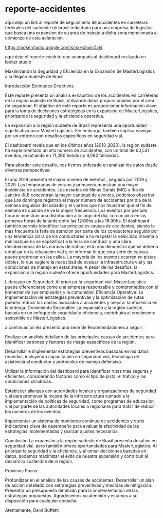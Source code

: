 # reporte-accidentes
aqui dejo un link al reporte de seguimiento de accidentes en carreteras federales del sudoeste de brasil redactado para una empresa de logistica que busca una expansion
de su area de trabajo a dicha zona mencionada al comienzo de esta aclaracion.

https://lookerstudio.google.com/s/nxHchxmZal4


aqui dejo el reporte escdrito que acompaña al dashboard realizado en looker studio

Maximizando la Seguridad y Eficiencia en la Expansión de MasterLogistics a la Región Sudeste de Brasil

Introducción
Estimados Directivos.

Este reporte presenta un análisis exhaustivo de los accidentes en carreteras en la región sudeste de Brasil, utilizando datos proporcionados por el area de seguridad. El objetivo de este reporte es proporcionar información clave para la toma de decisiones estratégicas en la expansión de MasterLogistics, priorizando la seguridad y la eficiencia operativa.

La expansión a la región sudeste de Brasil representa una oportunidad significativa para MasterLogistics. Sin embargo, también implica navegar por un entorno con desafíos específicos en seguridad vial.

El dashboard revela que en los últimos años (2018-2020), la región sudeste ha experimentado un alto número de accidentes, con un total de 60,531 eventos, resultando en 71,260 heridos y 4,062 fallecidos.

Para abordar este desafío, nos hemos enfocado en analizar los datos desde diversas perspectivas:

El año 2018 presenta el mayor número de eventos , seguido por 2019 y 2020. Las temporadas de verano y primavera muestran una mayor incidencia de accidentes.
Los estados de Minas Gerais (MG) y Río de Janeiro (RJ) concentran la mayor cantidad de eventos, podemos obserbar que Los domingos registran el mayor número 
de accidentes por día de la semana seguidos del sabado y el viernes que nos muestran que el fin de semana es cuando se ve la mayor frecuencia. 
Los eventos por período horario muestran una distribución a lo largo del día, con un pico en las primeras horas de la tarde entre las 12:00hs a las 18:00hs.
El dashboard también permite identificar las principales causas de accidentes, siendo la mas frecuente la falta de atencion por parte de los conductores seguido por una tendencia clara de los conductores a no respetar la velocidad maxima o minima(que no se espezifica) a la hora de conducir y una clara desobediencia de las normas de trafico;
esto nos demuestra que se deberia enfatizar en la educacion vial y en informar lo que esta serie de causas puede probrocar en las calles.
La mayoría de los eventos ocurren en pistas dobles, lo que sugiere la necesidad de evaluar la infraestructura vial y las condiciones de manejo en estas áreas.
A pesar de los desafíos, la expansión a la región sudeste ofrece oportunidades para MasterLogistics:

Liderazgo en Seguridad: Al priorizar la seguridad vial, MasterLogistics puede diferenciarse como una empresa responsable y comprometida con el bienestar de sus empleados y la comunidad.
Eficiencia Operativa: La implementación de estrategias preventivas y la optimización de rutas pueden reducir los costos asociados a accidentes y mejorar la eficiencia en la entrega.
Crecimiento Sostenible: La expansión a la región sudeste, basada en un enfoque de seguridad y eficiencia, contribuirá al crecimiento sostenible de MasterLogistics.

a continuacion les presento una serie de Recomendaciones a seguir :  

Realizar un análisis detallado de las principales causas de accidentes para identificar patrones y factores de riesgo específicos de la región.

Desarrollar e implementar estrategias preventivas basadas en los datos reunidos, incluyendo capacitación en seguridad vial, tecnología de asistencia al conductor y protocolos de manejo defensivo.

Utilizar la información del dashboard para identificar rutas más seguras y eficientes, considerando factores como el tipo de pista, el tráfico y las condiciones climáticas.

Establecer alianzas con autoridades locales y organizaciones de seguridad vial para promover la mejora de la infraestructura sumado a la implementación de políticas de seguridad, como programas de educasion vial por parte de las autoridades locales o regionales para tratar de reducir los numeros de los eventos.

Implementar un sistema de monitoreo continuo de accidentes y otros indicadores clave de desempeño para evaluar la efectividad de las estrategias implementadas y realizar ajustes necesarios.

Conclusión
La expansión a la región sudeste de Brasil presenta desafíos en seguridad vial, pero también ofrece oportunidades para MasterLogistics. Al priorizar la seguridad y la eficiencia, y al tomar decisiones basadas en datos, podemos maximizar el éxito de nuestra expansión y contribuir al desarrollo sostenible de la región.

Próximos Pasos:

Profundizar en el análisis de las causas de accidentes.
Desarrollar un plan de acción detallado con estrategias preventivas y medidas de mitigación.
Presentar un presupuesto detallado para la implementación de las estrategias propuestas.
Agradecemos su atención y estamos a su disposición para cualquier consulta.

Atentamente, Delvi Buffetti
